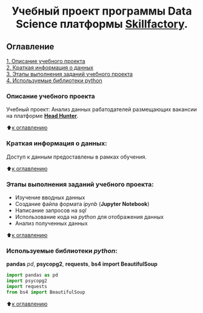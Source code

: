 # <center> Учебный проект программы Data Science платформы [Skillfactory](http://skillfactory.ru). </center>

## Оглавление  
[1. Описание учебного проекта](https://github.com/Cherant1976/SF_Head_Hunter_Project#Описание-учебного-проекта)   
[2. Краткая информация о данных](https://github.com/Cherant1976/SF_Head_Hunter_Project#Краткая-информация-о-данных)  
[3. Этапы выполнения заданий учебного проекта](https://github.com/Cherant1976/SF_Head_Hunter_Project#Этапы-выполнения-заданий-учебного-проекта)  
[4. Используемые библиотеки python](https://github.com/Cherant1976/SF_Head_Hunter_Project#Используемые-библиотеки-python)    

### Описание учебного проекта    
Учебный проект: Анализ данных рабатодателей размещающих вакансии на платформе [**Head Hunter**](https://hh.ru/).

:arrow_up:[к оглавлению](https://github.com/Cherant1976/SF_Head_Hunter_Project#Оглавление)


### Краткая информация о данных:
Доступ к данным предоставлены в рамках обучения.
  
:arrow_up:[к оглавлению](https://github.com/Cherant1976/SF_Head_Hunter_Project#Оглавление)

### Этапы выполнения заданий учебного проекта:  
- Изучение вводных данных
- Создание файла формата *ipynb* (**Jupyter Notebook**) 
- Написание запросов на *sql* 
- Использование кода на *python* для отображения данных
- Анализ полученных данных

:arrow_up:[к оглавлению](https://github.com/Cherant1976/SF_Head_Hunter_Project#Оглавление)


### Используемые библиотеки *python*:  
**pandas** *pd*, **psycopg2**, **requests**, **bs4 import BeautifulSoup**
```python
import pandas as pd
import psycopg2
import requests
from bs4 import BeautifulSoup
```

:arrow_up:[к оглавлению](https://github.com/Cherant1976/SF_Head_Hunter_Project#Оглавление)